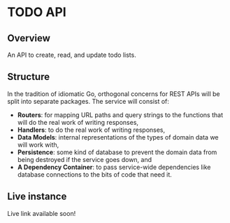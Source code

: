 # TODO API

## Overview

An API to create, read, and update todo lists.

## Structure

In the tradition of idiomatic Go, orthogonal concerns for REST APIs will be split into separate packages. The service will consist of:

- **Routers**: for mapping URL paths and query strings to the functions that will do the real work of writing responses,
- **Handlers**: to do the real work of writing responses,
- **Data Models**: internal representations of the types of domain data we will work with,
- **Persistence**: some kind of database to prevent the domain data from being destroyed if the service goes down, and
- **A Dependency Container**: to pass service-wide dependencies like database connections to the bits of code that need it.

## Live instance
Live link available soon!
